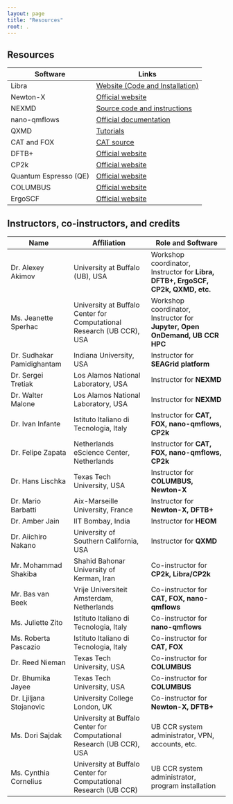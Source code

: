 ```yaml
---
layout: page
title: "Resources"
root: .
---
```


## Resources

| Software | Links |
|----------|-------|
| Libra | [Website (Code and Installation)](https://github.com/Quantum-Dynamics-Hub/libra-code/tree/devel) | [Website (general description, tutorials, old installation)](https://quantum-dynamics-hub.github.io/libra/index.html) |   [Tutorials](https://github.com/compchem-cybertraining/Tutorials_Libra) |
| Newton-X | [Official website](https://newtonx.org/) | [Tutorials](https://osf.io/w4dkc/)  | [Manual](https://www.univie.ac.at/newtonx/nx-docs-2_2.pdf) |
| NEXMD | [Source code and instructions](https://github.com/lanl/NEXMD) |
| nano-qmflows | [Official documentation](https://qmflows-namd.readthedocs.io/en/latest/) | [Input templates](https://github.com/SCM-NV/nano-qmflows/blob/master/nanoqm/workflows/templates.py) |
| QXMD | [Tutorials](https://usccacs.github.io/QXMD/Intro.html) | [Manual](https://usccacs.github.io/QXMD/index.html) | [Instructions](https://aiichironakano.github.io/cs699-assgn.html) |
| CAT and FOX | [CAT source](https://github.com/nlesc-nano/CAT) | [Official tutorials](https://nanotutorials.readthedocs.io/en/latest/1_build_qd.html) |
| DFTB+  | [Official website](https://dftbplus.org) | [Official manual (v20.2)](https://dftbplus.org/fileadmin/DFTBPLUS/public/dftbplus/latest/manual.pdf) | [DFTB parameters](https://dftb.org/parameters) | [CompChem CyberTraining examples](https://github.com/compchem-cybertraining/Tutorials_DFTB_plus) |
| CP2k | [Official website](https://www.cp2k.org/) | [Input manual](https://manual.cp2k.org/#gsc.tab=0) |[CompChem CyberTraining examples](https://github.com/compchem-cybertraining/Tutorials_CP2K) |
| Quantum Espresso (QE) | [Official website](https://www.quantum-espresso.org/) | [Input parameters, PW.x](https://www.quantum-espresso.org/Doc/INPUT_PW.html) |  [Pseudopotentials](https://www.quantum-espresso.org/pseudopotentials) | [CompChem CyberTraining examples](https://github.com/compchem-cybertraining/Tutorials_QE_and_eQE) |
| COLUMBUS | [Official website](https://www.univie.ac.at/columbus) | [Documentation and tutorials](https://www.univie.ac.at/columbus/docs_COL70/documentation_main.html) |
| ErgoSCF | [Official website](http://www.ergoscf.org/) |


## Instructors, co-instructors, and credits

| Name | Affiliation | Role and Software |
|------|-----------------------|-------------------|
| Dr. Alexey Akimov | University at Buffalo (UB), USA | Workshop coordinator, Instructor for **Libra, DFTB+, ErgoSCF, CP2k, QXMD, etc.** |
| Ms. Jeanette Sperhac | University at Buffalo Center for Computational Research (UB CCR), USA | Workshop coordinator, Instructor for **Jupyter, Open OnDemand, UB CCR HPC** |
| Dr. Sudhakar Pamidighantam | Indiana University, USA | Instructor for **SEAGrid platform** |
| Dr. Sergei Tretiak | Los Alamos National Laboratory, USA | Instructor for **NEXMD** |
| Dr. Walter Malone | Los Alamos National Laboratory, USA | Instructor for **NEXMD** |
| Dr. Ivan Infante | Istituto Italiano di Tecnologia, Italy | Instructor for **CAT, FOX, nano-qmflows, CP2k** |
| Dr. Felipe Zapata | Netherlands eScience Center, Netherlands | Instructor for **CAT, FOX, nano-qmflows, CP2k** |
| Dr. Hans Lischka | Texas Tech University, USA | Instructor for **COLUMBUS, Newton-X** |
| Dr. Mario Barbatti | Aix-Marseille University, France | Instructor for **Newton-X, DFTB+** |
| Dr. Amber Jain | IIT Bombay, India | Instructor for **HEOM** |
| Dr. Aiichiro Nakano | University of Southern California, USA | Instructor for **QXMD** |
| Mr. Mohammad Shakiba | Shahid Bahonar University of Kerman, Iran | Co-instructor for **CP2k, Libra/CP2k** |
| Mr. Bas van Beek| Vrije Universiteit Amsterdam, Netherlands | Co-instructor for **CAT, FOX, nano-qmflows** |
| Ms. Juliette Zito | Istituto Italiano di Tecnologia, Italy | Co-instructor for **nano-qmflows** | 
| Ms. Roberta Pascazio | Istituto Italiano di Tecnologia, Italy | Co-instructor for **CAT, FOX** | 
| Dr. Reed Nieman | Texas Tech University, USA | Co-instructor for **COLUMBUS** |
| Dr. Bhumika Jayee | Texas Tech University, USA | Co-instructor for **COLUMBUS** |
| Dr. Ljiljana Stojanovic | University College London, UK | Co-instructor for **Newton-X, DFTB+** |
| Ms. Dori Sajdak | University at Buffalo Center for Computational Research (UB CCR), USA | UB CCR system administrator, VPN, accounts, etc. |
| Ms. Cynthia Cornelius | University at Buffalo Center for Computational Research (UB CCR) | UB CCR system administrator, program installation |












